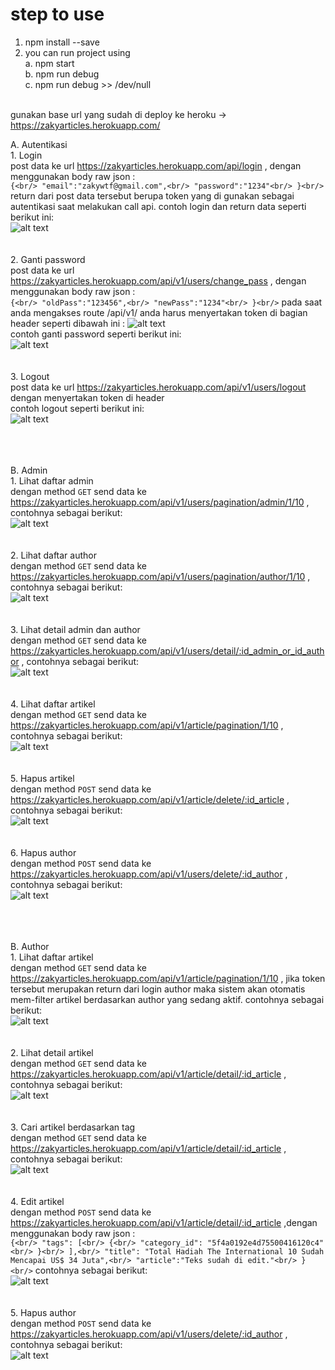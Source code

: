 # step to use

1. npm install --save
2. you can run project using <br/>
    a. npm start <br/>
    b. npm run debug <br/>
    c. npm run debug >> /dev/null <br/> <br/>

gunakan base url yang sudah di deploy ke heroku ->  https://zakyarticles.herokuapp.com/

A. Autentikasi<br/>
    1. Login<br/>
    post data ke url https://zakyarticles.herokuapp.com/api/login , dengan menggunakan body raw json : <br/>
    ```
    {<br/>
        "email":"zakywtf@gmail.com",<br/>
        "password":"1234"<br/>
    }<br/>
    ```
    return dari post data tersebut berupa token yang di gunakan sebagai autentikasi saat melakukan call api. contoh login dan return data seperti berikut ini: <br/>
    ![alt text](https://github.com/zakywtf/portal_berita/blob/master/documentation/login.png?raw=true)<br/><br/><br/>
    2. Ganti password<br/>
    post data ke url https://zakyarticles.herokuapp.com/api/v1/users/change_pass , dengan menggunakan body raw json : <br/>
    ```
    {<br/>
        "oldPass":"123456",<br/>
        "newPass":"1234"<br/>
    }<br/>
    ```
    pada saat anda mengakses route /api/v1/ anda harus menyertakan token di bagian header seperti dibawah ini : 
    ![alt text](https://github.com/zakywtf/portal_berita/blob/master/documentation/headertoken.png?raw=true)<br/>
    contoh ganti password seperti berikut ini: <br/>
    ![alt text](https://github.com/zakywtf/portal_berita/blob/master/documentation/changepass.png?raw=true)<br/><br/><br/>
    3. Logout<br/>
    post data ke url https://zakyarticles.herokuapp.com/api/v1/users/logout dengan menyertakan token di header <br/>
    contoh logout seperti berikut ini: <br/>
    ![alt text](https://github.com/zakywtf/portal_berita/blob/master/documentation/logout.png?raw=true)<br/><br/><br/><br/>


B. Admin<br/>
    1. Lihat daftar admin<br/>
    dengan method 
    ```
    GET
    ```
    send data ke https://zakyarticles.herokuapp.com/api/v1/users/pagination/admin/1/10 , contohnya sebagai berikut: <br/>
    ![alt text](https://github.com/zakywtf/portal_berita/blob/master/documentation/getadmin.png?raw=true)<br/><br/><br/>
    2. Lihat daftar author<br/>
    dengan method 
    ```
    GET
    ```
    send data ke https://zakyarticles.herokuapp.com/api/v1/users/pagination/author/1/10 , contohnya sebagai berikut: <br/>
    ![alt text](https://github.com/zakywtf/portal_berita/blob/master/documentation/getauthor.png?raw=true)<br/><br/><br/>
    3. Lihat detail admin dan author<br/>
    dengan method 
    ```
    GET
    ```
    send data ke https://zakyarticles.herokuapp.com/api/v1/users/detail/:id_admin_or_id_author , contohnya sebagai berikut: <br/>
    ![alt text](https://github.com/zakywtf/portal_berita/blob/master/documentation/detailadminauthor.png?raw=true)<br/><br/><br/>
    4. Lihat daftar artikel<br/>
    dengan method 
    ```
    GET
    ```
    send data ke https://zakyarticles.herokuapp.com/api/v1/article/pagination/1/10 , contohnya sebagai berikut: <br/>
    ![alt text](https://github.com/zakywtf/portal_berita/blob/master/documentation/getarticles.png?raw=true)<br/><br/><br/>
    5. Hapus artikel<br/>
    dengan method 
    ```
    POST
    ```
    send data ke https://zakyarticles.herokuapp.com/api/v1/article/delete/:id_article , contohnya sebagai berikut: <br/>
    ![alt text](https://github.com/zakywtf/portal_berita/blob/master/documentation/deletearticle.png?raw=true)<br/><br/><br/>
    6. Hapus author<br/>
    dengan method 
    ```
    POST
    ```
    send data ke https://zakyarticles.herokuapp.com/api/v1/users/delete/:id_author , contohnya sebagai berikut: <br/>
    ![alt text](https://github.com/zakywtf/portal_berita/blob/master/documentation/deleteauthor.png?raw=true)<br/><br/><br/><br/>


B. Author<br/>
    1. Lihat daftar artikel<br/>
    dengan method 
    ```
    GET
    ```
    send data ke https://zakyarticles.herokuapp.com/api/v1/article/pagination/1/10 , jika token tersebut merupakan return dari login author maka sistem akan otomatis mem-filter artikel berdasarkan author yang sedang aktif. contohnya sebagai berikut: <br/>
    ![alt text](https://github.com/zakywtf/portal_berita/blob/master/documentation/getarticles.png?raw=true)<br/><br/><br/>
    2. Lihat detail artikel<br/>
    dengan method 
    ```
    GET
    ```
    send data ke https://zakyarticles.herokuapp.com/api/v1/article/detail/:id_article , contohnya sebagai berikut: <br/>
    ![alt text](https://github.com/zakywtf/portal_berita/blob/master/documentation/detailarticle.png?raw=true)<br/><br/><br/>
    3. Cari artikel berdasarkan tag<br/>
    dengan method 
    ```
    GET
    ```
    send data ke https://zakyarticles.herokuapp.com/api/v1/article/detail/:id_article , contohnya sebagai berikut: <br/>
    ![alt text](https://github.com/zakywtf/portal_berita/blob/master/documentation/dad.png?raw=true)<br/><br/><br/>
    4. Edit artikel<br/>
    dengan method 
    ```
    POST
    ```
    send data ke https://zakyarticles.herokuapp.com/api/v1/article/detail/:id_article ,dengan menggunakan body raw json : <br/>
    ```
    {<br/>
        "tags": [<br/>
            {<br/>
                "category_id": "5f4a0192e4d75500416120c4"<br/>
            }<br/>
        ],<br/>
        "title": "Total Hadiah The International 10 Sudah Mencapai US$ 34 Juta",<br/>
        "article":"Teks sudah di edit."<br/>
    }<br/>
    ```
    contohnya sebagai berikut: <br/>
    ![alt text](https://github.com/zakywtf/portal_berita/blob/master/documentation/detailarticle.png?raw=true)<br/><br/><br/>
    5. Hapus author<br/>
    dengan method 
    ```
    POST
    ```
    send data ke https://zakyarticles.herokuapp.com/api/v1/users/delete/:id_author , contohnya sebagai berikut: <br/>
    ![alt text](https://github.com/zakywtf/portal_berita/blob/master/documentation/deleteauthor.png?raw=true)<br/><br/><br/>